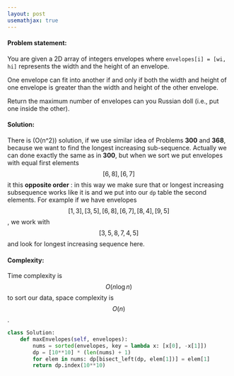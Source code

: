 ```yaml
---
layout: post
usemathjax: true
---
```


#### Problem statement:

You are given a 2D array of integers envelopes where `envelopes[i] = [wi, hi]` represents the width and the height of an envelope.

One envelope can fit into another if and only if both the width and height of one envelope is greater than the width and height of the other envelope.

Return the maximum number of envelopes can you Russian doll (i.e., put one inside the other).

#### Solution:

There is \(O(n^2)\) solution, if we use similar idea of Problems **300** and **368**, because
 we want to find the longest increasing sub-sequence. Actually we can done exactly the same as in **300**,
 but when we sort we put envelopes with equal first elements $$[6,8], [6,7]$$ it this **opposite order** 
: in this way we make sure that or longest increasing subsequence works like it is 
and we put into our `dp` table the second elements. For example if we have envelopes 
$$[1,3],[3,5],[6,8],[6,7],[8,4],[9,5]$$, we work with $$[3,5,8,7,4,5]$$ and look for longest increasing 
sequence here.

#### Complexity:
Time complexity is $$O(n\log n)$$ to sort our data, space complexity is $$O(n)$$.

```python
class Solution:
    def maxEnvelopes(self, envelopes):
        nums = sorted(envelopes, key = lambda x: [x[0], -x[1]])    
        dp = [10**10] * (len(nums) + 1)
        for elem in nums: dp[bisect_left(dp, elem[1])] = elem[1]  
        return dp.index(10**10)
```